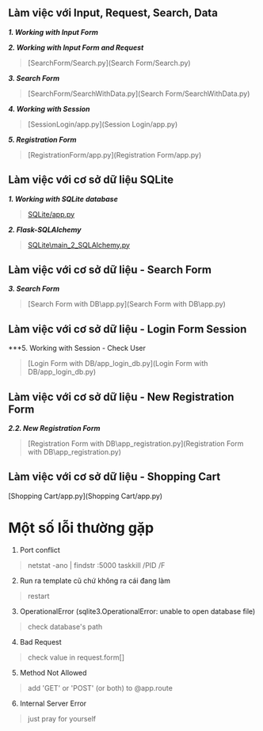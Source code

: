 ## Làm việc với Input, Request, Search, Data

***1. Working with Input Form***

***2. Working with Input Form and Request***
> [SearchForm/Search.py](Search Form/Search.py)

***3. Search Form***
> [SearchForm/SearchWithData.py](Search Form/SearchWithData.py)

***4. Working with Session***
> [SessionLogin/app.py](Session Login/app.py)

***5. Registration Form***
> [RegistrationForm/app.py](Registration Form/app.py)

## Làm việc với cơ sở dữ liệu SQLite 
***1. Working with SQLite database***
> [SQLite/app.py](SQLite/app.py)

***2. Flask-SQLAlchemy***
> [SQLite\main_2_SQLAlchemy.py](SQLite\main_2_SQLAlchemy.py)

## Làm việc với cơ sở dữ liệu - Search Form
***3. Search Form***
> [Search Form with DB\app.py](Search Form with DB\app.py)

## Làm việc với cơ sở dữ liệu - Login Form Session
***5. Working with Session - Check User  
> [Login Form with DB/app_login_db.py](Login Form with DB/app_login_db.py)

## Làm việc với cơ sở dữ liệu - New Registration Form
***2.2. New Registration Form***
>[Registration Form with DB\app_registration.py](Registration Form with DB\app_registration.py)

## Làm việc với cơ sở dữ liệu - Shopping Cart
[Shopping Cart/app.py](Shopping Cart/app.py)



# Một số lỗi thường gặp
1. Port conflict
> netstat -ano | findstr :5000
> taskkill /PID <PID> /F
2. Run ra template cũ chứ không ra cái đang làm
> restart 
3. OperationalError (sqlite3.OperationalError: unable to open database file)
> check database's path 
4. Bad Request
> check value in request.form[]
5. Method Not Allowed
> add 'GET' or 'POST' (or both) to @app.route
6. Internal Server Error 
> just pray for yourself
